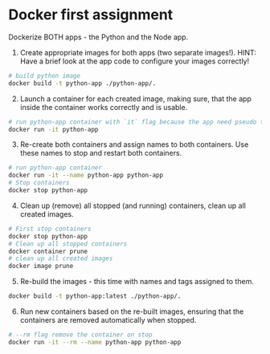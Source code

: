 # Docker first assignment

Dockerize BOTH apps - the Python and the Node app.

1. Create appropriate images for both apps (two separate images!).
   HINT: Have a brief look at the app code to configure your images correctly!

```bash
# build python image
docker build -t python-app ./python-app/.
```

2. Launch a container for each created image, making sure,
   that the app inside the container works correctly and is usable.

```bash
# run python-app container with `it` flag because the app need pseudo terminal for input/output
docker run -it python-app
```

3. Re-create both containers and assign names to both containers.
   Use these names to stop and restart both containers.

```bash
# run python-app container
docker run -it --name python-app python-app
# Stop containers
docker stop python-app
```

4. Clean up (remove) all stopped (and running) containers,
   clean up all created images.

```bash
# First stop containers
docker stop python-app
# Clean up all stopped containers
docker container prune
# clean up all created images
docker image prune
```

5. Re-build the images - this time with names and tags assigned to them.

```bash
docker build -t python-app:latest ./python-app/.
```

6. Run new containers based on the re-built images, ensuring that the containers
   are removed automatically when stopped.

```bash
# --rm flag remove the container on stop
docker run -it --rm --name python-app python-app
```
